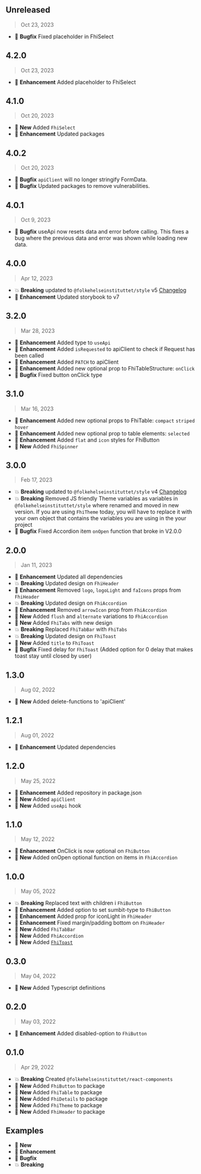 ## Unreleased

> Oct 23, 2023

* :bug: **Bugfix** Fixed placeholder in FhiSelect

## 4.2.0

> Oct 23, 2023

* :tada: **Enhancement** Added placeholder to FhiSelect

## 4.1.0

> Oct 20, 2023

* :nut_and_bolt: **New** Added `FhiSelect`
* :tada: **Enhancement** Updated packages

## 4.0.2

> Oct 20, 2023

* :bug: **Bugfix** `apiClient` will no longer stringify FormData.
* :bug: **Bugfix** Updated packages to remove vulnerabilities.

## 4.0.1

> Oct 9, 2023

* :bug: **Bugfix** useApi now resets data and error before calling. This fixes a bug where the previous data and error was shown while loading new data. 

## 4.0.0

> Apr 12, 2023

* :boom: **Breaking** updated to `@folkehelseinstituttet/style` v5 [Changelog](https://github.com/folkehelseinstituttet/Fhi.Frontend.Style/blob/main/CHANGELOG.md#500)
* :tada: **Enhancement** Updated storybook to v7

## 3.2.0

> Mar 28, 2023

* :tada: **Enhancement** Added type to `useApi`
* :tada: **Enhancement** Added `isRequested` to apiClient to check if Request has been called
* :tada: **Enhancement** Added `PATCH` to apiClient
* :tada: **Enhancement** Added new optional prop to FhiTableStructure: `onClick`
* :bug: **Bugfix** Fixed button onClick type

## 3.1.0

> Mar 16, 2023

* :tada: **Enhancement** Added new optional props to FhiTable: `compact` `striped` `hover`
* :tada: **Enhancement** Added new optional prop to table elements: `selected`
* :tada: **Enhancement** Added `flat` and `icon` styles for FhiButton
* :nut_and_bolt: **New** Added `FhiSpinner`

## 3.0.0

> Feb 17, 2023

* :boom: **Breaking** updated to `@folkehelseinstituttet/style` v4 [Changelog](https://github.com/folkehelseinstituttet/Fhi.Frontend.Style/blob/main/CHANGELOG.md#400)
* :boom: **Breaking** Removed JS friendly Theme variables as variables in `@folkehelseinstituttet/style` where renamed and moved in new version. If you are using `FhiTheme` today, you will have to replace it with your own object that contains the variables you are using in the your project
* :bug: **Bugfix** Fixed Accordion item `onOpen` function that broke in V2.0.0

## 2.0.0

> Jan 11, 2023

* :tada: **Enhancement** Updated all dependencies
* :boom: **Breaking** Updated design on `FhiHeader`
* :tada: **Enhancement** Removed `logo`, `logoLight` and `faIcons` props from `FhiHeader`
* :boom: **Breaking** Updated design on `FhiAccordion`
* :tada: **Enhancement** Removed `arrowIcon` prop from `FhiAccordion`
* :nut_and_bolt: **New** Added `flush` and `alternate` variations to `FhiAccordion`
* :nut_and_bolt: **New** Added `FhiTabs` with new design
* :boom: **Breaking** Replaced `FhiTabBar` with `FhiTabs`
* :boom: **Breaking** Updated design on `FhiToast`
* :nut_and_bolt: **New** Added `title` to `FhiToast`
* :bug: **Bugfix** Fixed delay for `FhiToast` (Added option for 0 delay that makes toast stay until closed by user)



## 1.3.0

> Aug 02, 2022

* :nut_and_bolt: **New** Added delete-functions to 'apiClient'

## 1.2.1

> Aug 01, 2022

* :tada: **Enhancement** Updated dependencies

## 1.2.0

> May 25, 2022

* :tada: **Enhancement** Added repository in package.json
* :nut_and_bolt: **New** Added `apiClient`
* :nut_and_bolt: **New** Added `useApi` hook

## 1.1.0

> May 12, 2022

* :tada: **Enhancement** OnClick is now optional on `FhiButton`
* :nut_and_bolt: **New** Added onOpen optional function on items in `FhiAccordion`

## 1.0.0

> May 05, 2022

* :boom: **Breaking** Replaced text with children i `FhiButton`
* :tada: **Enhancement** Added option to set sumbit-type to `FhiButton`
* :tada: **Enhancement** Added prop for iconLight in `FhiHeader`
* :tada: **Enhancement** Fixed margin/padding bottom on `FhiHeader`
* :nut_and_bolt: **New** Added `FhiTabBar`
* :nut_and_bolt: **New** Added `FhiAccordion`
* :nut_and_bolt: **New** Added [`FhiToast`](./src/components/FhiToast/README.md)


## 0.3.0

> May 04, 2022

* :nut_and_bolt: **New** Added Typescript definitions


## 0.2.0

> May 03, 2022

* :tada: **Enhancement** Added disabled-option to `FhiButton`


## 0.1.0

> Apr 29, 2022

* :boom: **Breaking** Created `@folkehelseinstituttet/react-components`
* :nut_and_bolt: **New** Added `FhiButton` to package
* :nut_and_bolt: **New** Added `FhiTable` to package
* :nut_and_bolt: **New** Added `FhiDetails` to package
* :nut_and_bolt: **New** Added `FhiTheme` to package
* :nut_and_bolt: **New** Added `FhiHeader` to package


## Examples

* :nut_and_bolt: **New**
* :tada: **Enhancement**
* :bug: **Bugfix**
* :boom: **Breaking**